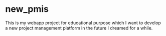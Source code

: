 # new_pmis

This is my webapp project for educational purpose which I want to develop a new project management platform in the future I dreamed for a while.
